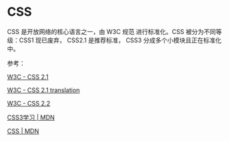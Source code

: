 # CSS

CSS 是开放网络的核心语言之一，由 W3C 规范 进行标准化。CSS 被分为不同等级：CSS1 现已废弃， CSS2.1 是推荐标准， CSS3 分成多个小模块且正在标准化中。

参考：

[W3C - CSS 2.1](https://www.w3.org/TR/2011/REC-CSS2-20110607/)

[W3C - CSS 2.1 translation](http://www.ayqy.net/doc/css2-1/cover.html)

[W3C - CSS 2.2](https://www.w3.org/TR/CSS22/)

[CSS3学习 | MDN](https://developer.mozilla.org/zh-CN/docs/Web/CSS/CSS3)

[CSS | MDN](https://developer.mozilla.org/zh-CN/docs/Web/CSS)

